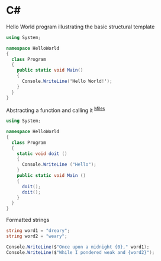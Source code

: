 [Miles]: # "Miles, Robert. _C# Programming: The Yellow Book_."

# C#
Hello World program illustrating the basic structural template
```c#
using System;

namespace HelloWorld 
{
  class Program 
  {
    public static void Main() 
    {
      Console.WriteLine('Hello World!'); 
    }
  }
}
```
Abstracting a function and calling it <sup>[Miles][Miles]</sup>
```c#
using System;

namespace HelloWorld 
{
  class Program 
  {
    static void doit () 
    {
      Console.WriteLine ("Hello"); 
    }
    public static void Main () 
    {
      doit();
      doit(); 
    }
  }
}
```

Formatted strings
```c#
string word1 = "dreary";
string word2 = "weary";

Console.WriteLine($"Once upon a midnight {0}," word1);
Console.WriteLine($"While I pondered weak and {word2}");
```